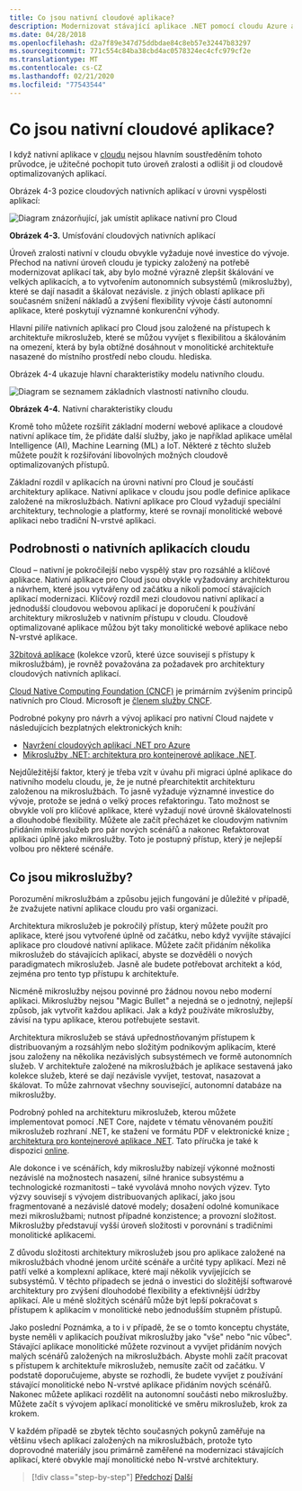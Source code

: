 ```yaml
---
title: Co jsou nativní cloudové aplikace?
description: Modernizovat stávající aplikace .NET pomocí cloudu Azure a kontejnerů Windows | Co jsou aplikace Cloud Native?
ms.date: 04/28/2018
ms.openlocfilehash: d2a7f89e347d75ddbdae84c8eb57e32447b83297
ms.sourcegitcommit: 771c554c84ba38cbd4ac0578324ec4cfc979cf2e
ms.translationtype: MT
ms.contentlocale: cs-CZ
ms.lasthandoff: 02/21/2020
ms.locfileid: "77543544"
---
```

# <a name="what-about-cloud-native-applications"></a>Co jsou nativní cloudové aplikace?

I když nativní aplikace v [cloudu](https://azure.microsoft.com/overview/cloudnative/) nejsou hlavním soustředěním tohoto průvodce, je užitečné pochopit tuto úroveň zralosti a odlišit ji od cloudově optimalizovaných aplikací.

Obrázek 4-3 pozice cloudových nativních aplikací v úrovni vyspělosti aplikací:

![Diagram znázorňující, jak umístit aplikace nativní pro Cloud](./media/what-about-cloud-native-applications/positioning-cloud-native-applications.png)

**Obrázek 4-3.** Umísťování cloudových nativních aplikací

Úroveň zralosti nativní v cloudu obvykle vyžaduje nové investice do vývoje. Přechod na nativní úroveň cloudu je typicky založený na potřebě modernizovat aplikací tak, aby bylo možné výrazně zlepšit škálování ve velkých aplikacích, a to vytvořením autonomních subsystémů (mikroslužby), které se dají nasadit a škálovat nezávisle. z jiných oblastí aplikace při současném snížení nákladů a zvýšení flexibility vývoje částí autonomní aplikace, které poskytují významné konkurenční výhody.

Hlavní pilíře nativních aplikací pro Cloud jsou založené na přístupech k architektuře mikroslužeb, které se můžou vyvíjet s flexibilitou a škálováním na omezení, která by byla obtížné dosáhnout v monolitické architektuře nasazené do místního prostředí nebo cloudu. hlediska.

Obrázek 4-4 ukazuje hlavní charakteristiky modelu nativního cloudu.

![Diagram se seznamem základních vlastností nativního cloudu.](./media/what-about-cloud-native-applications/cloud-native-characteristics.png)

**Obrázek 4-4.** Nativní charakteristiky cloudu

Kromě toho můžete rozšířit základní moderní webové aplikace a cloudové nativní aplikace tím, že přidáte další služby, jako je například aplikace umělal Intelligence (AI), Machine Learning (ML) a IoT. Některé z těchto služeb můžete použít k rozšiřování libovolných možných cloudově optimalizovaných přístupů.

Základní rozdíl v aplikacích na úrovni nativní pro Cloud je součástí architektury aplikace. Nativní aplikace v cloudu jsou podle definice aplikace založené na mikroslužbách. Nativní aplikace pro Cloud vyžadují speciální architektury, technologie a platformy, které se rovnají monolitické webové aplikaci nebo tradiční N-vrstvé aplikaci.

## <a name="cloud-native-applications-details"></a>Podrobnosti o nativních aplikacích cloudu

Cloud – nativní je pokročilejší nebo vyspělý stav pro rozsáhlé a klíčové aplikace. Nativní aplikace pro Cloud jsou obvykle vyžadovány architekturou a návrhem, které jsou vytvářeny od začátku a nikoli pomocí stávajících aplikací modernizaci. Klíčový rozdíl mezi cloudovou nativní aplikací a jednodušší cloudovou webovou aplikací je doporučení k používání architektury mikroslužeb v nativním přístupu v cloudu. Cloudově optimalizované aplikace můžou být taky monolitické webové aplikace nebo N-vrstvé aplikace.

[32bitová aplikace](https://12factor.net/) (kolekce vzorů, které úzce souvisejí s přístupy k mikroslužbám), je rovněž považována za požadavek pro architektury cloudových nativních aplikací.

[Cloud Native Computing Foundation (CNCF)](https://www.cncf.io/) je primárním zvýšením principů nativních pro Cloud. Microsoft je [členem služby CNCF](https://azure.microsoft.com/blog/announcing-cncf/).

Podrobné pokyny pro návrh a vývoj aplikací pro nativní Cloud najdete v následujících bezplatných elektronických knih:

* [Navržení cloudových aplikací .NET pro Azure](../../cloud-native/introduction.md)
* [Mikroslužby .NET: architektura pro kontejnerové aplikace .NET](../../microservices/index.md).

Nejdůležitější faktor, který je třeba vzít v úvahu při migraci úplné aplikace do nativního modelu cloudu, je, že je nutné přearchitektit architekturu založenou na mikroslužbách. To jasně vyžaduje významné investice do vývoje, protože se jedná o velký proces refaktoringu. Tato možnost se obvykle volí pro klíčové aplikace, které vyžadují nové úrovně škálovatelnosti a dlouhodobé flexibility. Můžete ale začít přecházet ke cloudovým nativním přidáním mikroslužeb pro pár nových scénářů a nakonec Refaktorovat aplikaci úplně jako mikroslužby. Toto je postupný přístup, který je nejlepší volbou pro některé scénáře.

## <a name="what-about-microservices"></a>Co jsou mikroslužby?

Porozumění mikroslužbám a způsobu jejich fungování je důležité v případě, že zvažujete nativní aplikace cloudu pro vaši organizaci.

Architektura mikroslužeb je pokročilý přístup, který můžete použít pro aplikace, které jsou vytvořené úplně od začátku, nebo když vyvíjíte stávající aplikace pro cloudové nativní aplikace. Můžete začít přidáním několika mikroslužeb do stávajících aplikací, abyste se dozvěděli o nových paradigmatech mikroslužeb. Jasně ale budete potřebovat architekt a kód, zejména pro tento typ přístupu k architektuře.

Nicméně mikroslužby nejsou povinné pro žádnou novou nebo moderní aplikaci. Mikroslužby nejsou "Magic Bullet" a nejedná se o jednotný, nejlepší způsob, jak vytvořit každou aplikaci. Jak a když používáte mikroslužby, závisí na typu aplikace, kterou potřebujete sestavit.

Architektura mikroslužeb se stává upřednostňovaným přístupem k distribuovaným a rozsáhlým nebo složitým podnikovým aplikacím, které jsou založeny na několika nezávislých subsystémech ve formě autonomních služeb. V architektuře založené na mikroslužbách je aplikace sestavená jako kolekce služeb, které se dají nezávisle vyvíjet, testovat, nasazovat a škálovat. To může zahrnovat všechny související, autonomní databáze na mikroslužby.

Podrobný pohled na architekturu mikroslužeb, kterou můžete implementovat pomocí .NET Core, najdete v tématu věnovaném použití mikroslužeb rozhraní .NET, ke stažení ve formátu PDF v elektronické knize [: architektura pro kontejnerové aplikace .NET](https://aka.ms/microservicesebook). Tato příručka je také k dispozici [online](../../microservices/index.md).

Ale dokonce i ve scénářích, kdy mikroslužby nabízejí výkonné možnosti nezávislé na možnostech nasazení, silné hranice subsystému a technologické rozmanitosti – také vyvolává mnoho nových výzev. Tyto výzvy souvisejí s vývojem distribuovaných aplikací, jako jsou fragmentované a nezávislé datové modely; dosažení odolné komunikace mezi mikroslužbami; nutnost případné konzistence; a provozní složitost. Mikroslužby představují vyšší úroveň složitosti v porovnání s tradičními monolitické aplikacemi.

Z důvodu složitosti architektury mikroslužeb jsou pro aplikace založené na mikroslužbách vhodné jenom určité scénáře a určité typy aplikací. Mezi ně patří velké a komplexní aplikace, které mají několik vyvíjejících se subsystémů. V těchto případech se jedná o investici do složitější softwarové architektury pro zvýšení dlouhodobé flexibility a efektivnější údržby aplikací. Ale u méně složitých scénářů může být lepší pokračovat s přístupem k aplikacím v monolitické nebo jednodušším stupněm přístupů.

Jako poslední Poznámka, a to i v případě, že se o tomto konceptu chystáte, byste neměli v aplikacích používat mikroslužby jako "vše" nebo "nic vůbec". Stávající aplikace monolitické můžete rozvinout a vyvíjet přidáním nových malých scénářů založených na mikroslužbách. Abyste mohli začít pracovat s přístupem k architektuře mikroslužeb, nemusíte začít od začátku. V podstatě doporučujeme, abyste se rozhodli, že budete vyvíjet z používání stávající monolitické nebo N-vrstvé aplikace přidáním nových scénářů. Nakonec můžete aplikaci rozdělit na autonomní součásti nebo mikroslužby. Můžete začít s vývojem aplikací monolitické ve směru mikroslužeb, krok za krokem.

V každém případě se zbytek těchto současných pokynů zaměřuje na většinu všech aplikací založených na mikroslužbách, protože tyto doprovodné materiály jsou primárně zaměřené na modernizaci stávajících aplikací, které obvykle mají monolitické nebo N-vrstvé architektury.

> [!div class="step-by-step"]
> [Předchozí](microsoft-technologies-in-cloud-optimized-applications.md)
> [Další](deploy-existing-net-apps-as-windows-containers.md)
